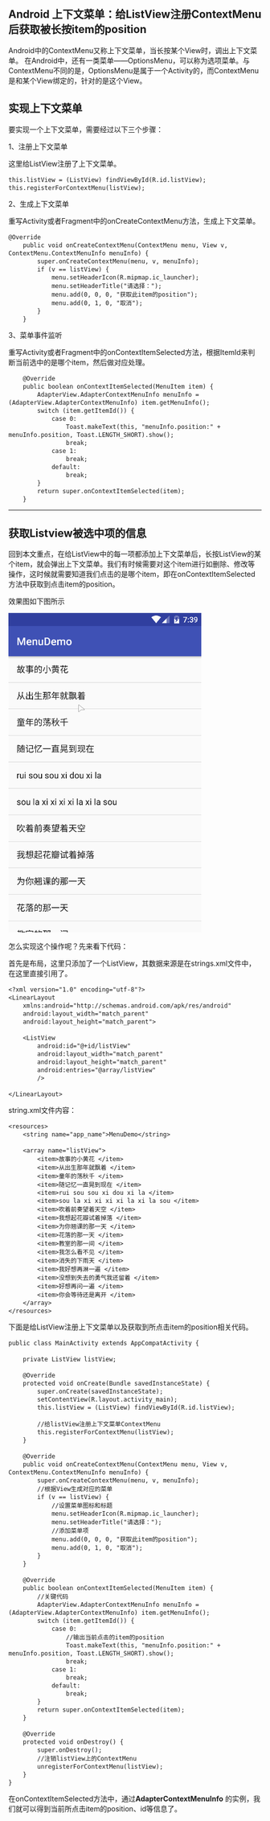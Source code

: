 ## Android 上下文菜单：给ListView注册ContextMenu后获取被长按item的position ##
Android中的ContextMenu又称上下文菜单，当长按某个View时，调出上下文菜单。
在Android中，还有一类菜单——OptionsMenu，可以称为选项菜单。与ContextMenu不同的是，OptionsMenu是属于一个Activity的，而ContextMenu是和某个View绑定的，针对的是这个View。

实现上下文菜单
-------

要实现一个上下文菜单，需要经过以下三个步骤：

1、注册上下文菜单

这里给ListView注册了上下文菜单。
```
this.listView = (ListView) findViewById(R.id.listView);
this.registerForContextMenu(listView);
```

2、生成上下文菜单

重写Activity或者Fragment中的onCreateContextMenu方法，生成上下文菜单。
```
@Override
	public void onCreateContextMenu(ContextMenu menu, View v, ContextMenu.ContextMenuInfo menuInfo) {
        super.onCreateContextMenu(menu, v, menuInfo);
        if (v == listView) {
            menu.setHeaderIcon(R.mipmap.ic_launcher);
            menu.setHeaderTitle("请选择：");
            menu.add(0, 0, 0, "获取此item的position");
            menu.add(0, 1, 0, "取消");
        }
    }
```


3、菜单事件监听

 重写Activity或者Fragment中的onContextItemSelected方法，根据ItemId来判断当前选中的是哪个item，然后做对应处理。

```
    @Override
    public boolean onContextItemSelected(MenuItem item) {
        AdapterView.AdapterContextMenuInfo menuInfo = (AdapterView.AdapterContextMenuInfo) item.getMenuInfo();
        switch (item.getItemId()) {
            case 0:
                Toast.makeText(this, "menuInfo.position:" + menuInfo.position, Toast.LENGTH_SHORT).show();
                break;
            case 1:
                break;
            default:
                break;
        }
        return super.onContextItemSelected(item);
    }
```


----------

获取Listview被选中项的信息
-----------------------------------------

回到本文重点，在给ListView中的每一项都添加上下文菜单后，长按ListView的某个item，就会弹出上下文菜单。我们有时候需要对这个item进行如删除、修改等操作，这时候就需要知道我们点击的是哪个item，即在onContextItemSelected方法中获取到点击item的position。

效果图如下图所示

![获取到所点击item的position](https://raw.githubusercontent.com/JZHowe/MenuDemo/master/gif/ContextMenu.gif)

怎么实现这个操作呢？先来看下代码：

首先是布局，这里只添加了一个ListView，其数据来源是在strings.xml文件中，在这里直接引用了。

```
<?xml version="1.0" encoding="utf-8"?>
<LinearLayout
    xmlns:android="http://schemas.android.com/apk/res/android"
    android:layout_width="match_parent"
    android:layout_height="match_parent">
    
    <ListView
        android:id="@+id/listView"
        android:layout_width="match_parent"
        android:layout_height="match_parent"
        android:entries="@array/listView"
        />

</LinearLayout>
```
string.xml文件内容：

```
<resources>
    <string name="app_name">MenuDemo</string>

    <array name="listView">
        <item>故事的小黄花 </item>
        <item>从出生那年就飘着 </item>
        <item>童年的荡秋千 </item>
        <item>随记忆一直晃到现在 </item>
        <item>rui sou sou xi dou xi la </item>
        <item>sou la xi xi xi xi la xi la sou </item>
        <item>吹着前奏望着天空 </item>
        <item>我想起花瓣试着掉落 </item>
        <item>为你翘课的那一天 </item>
        <item>花落的那一天 </item>
        <item>教室的那一间 </item>
        <item>我怎么看不见 </item>
        <item>消失的下雨天 </item>
        <item>我好想再淋一遍 </item>
        <item>没想到失去的勇气我还留着 </item>
        <item>好想再问一遍 </item>
        <item>你会等待还是离开 </item>
    </array>
</resources>
```

下面是给ListView注册上下文菜单以及获取到所点击item的position相关代码。

```
public class MainActivity extends AppCompatActivity {

    private ListView listView;

    @Override
    protected void onCreate(Bundle savedInstanceState) {
        super.onCreate(savedInstanceState);
        setContentView(R.layout.activity_main);
        this.listView = (ListView) findViewById(R.id.listView);

        //给listView注册上下文菜单ContextMenu
        this.registerForContextMenu(listView);
    }

    @Override
    public void onCreateContextMenu(ContextMenu menu, View v, ContextMenu.ContextMenuInfo menuInfo) {
        super.onCreateContextMenu(menu, v, menuInfo);
        //根据View生成对应的菜单
        if (v == listView) {
            //设置菜单图标和标题
            menu.setHeaderIcon(R.mipmap.ic_launcher);
            menu.setHeaderTitle("请选择：");
            //添加菜单项
            menu.add(0, 0, 0, "获取此item的position");
            menu.add(0, 1, 0, "取消");
        }
    }

    @Override
    public boolean onContextItemSelected(MenuItem item) {
        //关键代码
        AdapterView.AdapterContextMenuInfo menuInfo = (AdapterView.AdapterContextMenuInfo) item.getMenuInfo();
        switch (item.getItemId()) {
            case 0:
                //输出当前点击的item的position
                Toast.makeText(this, "menuInfo.position:" + menuInfo.position, Toast.LENGTH_SHORT).show();
                break;
            case 1:
                break;
            default:
                break;
        }
        return super.onContextItemSelected(item);
    }

    @Override
    protected void onDestroy() {
        super.onDestroy();
        //注销listView上的ContextMenu
        unregisterForContextMenu(listView);
    }
}

```
在onContextItemSelected方法中，通过**AdapterContextMenuInfo** 的实例，我们就可以得到当前所点击item的position、id等信息了。
